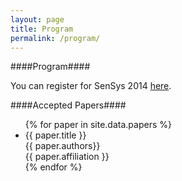```yaml
---
layout: page
title: Program
permalink: /program/
---
```


####Program####

You can register for SenSys 2014 <a href="https://www.regonline.com/Register/Checkin.aspx?EventID=1595424">here</a>.

####Accepted Papers####

<ul class="paper">
{% for paper in site.data.papers %}
  <li>
    <span class="papertitle">{{ paper.title }}</span> <br/> <span class="authors">{{ paper.authors}}</span><br/>
    {{ paper.affiliation }}
    </li>
{% endfor %}

</ul>
